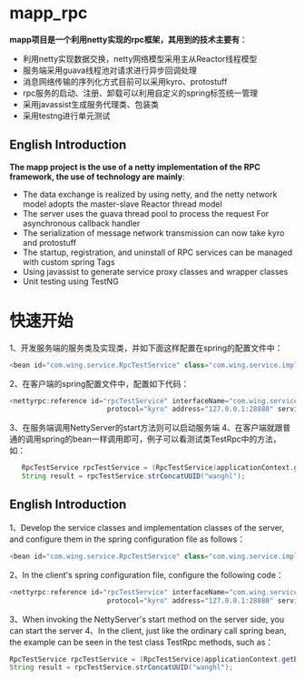 # mapp_rpc
**mapp项目是一个利用netty实现的rpc框架，其用到的技术主要有**：<br>
* 利用netty实现数据交换，netty网络模型采用主从Reactor线程模型
* 服务端采用guava线程池对请求进行异步回调处理
* 消息网络传输的序列化方式目前可以采用kyro、protostuff
* rpc服务的启动、注册、卸载可以利用自定义的spring标签统一管理
* 采用javassist生成服务代理类、包装类
* 采用testng进行单元测试
## English Introduction
**The mapp project is the use of a netty implementation of the RPC framework, the use of technology are mainly**: <br>
* The data exchange is realized by using netty, and the netty network model adopts the master-slave Reactor thread model
* The server uses the guava thread pool to process the request For asynchronous callback handler
* The serialization of message network transmission can now take kyro and protostuff
* The startup, registration, and uninstall of RPC services can be managed with custom spring Tags
* Using javassist to generate service proxy classes and wrapper classes
* Unit testing using TestNG

# 快速开始
1、开发服务端的服务类及实现类，并如下面这样配置在spring的配置文件中：<br>
```Java
<bean id="com.wing.service.RpcTestService" class="com.wing.service.impl.RpcTestServiceImpl"/> 
```
2、在客户端的spring配置文件中，配置如下代码：<br>
```Java
<nettyrpc:reference id="rpcTestService" interfaceName="com.wing.service.RpcTestService"
                        protocol="kyro" address="127.0.0.1:28880" serviceId="rpcTestService"/> 
```
3、在服务端调用NettyServer的start方法则可以启动服务端
4、在客户端就跟普通的调用spring的bean一样调用即可，例子可以看测试类TestRpc中的方法，如：<br>
```Java
   RpcTestService rpcTestService = (RpcTestService)applicationContext.getBean("rpcTestService"); 
   String result = rpcTestService.strConcatUUID("wanghl");
```
 ## English Introduction
1、Develop the service classes and implementation classes of the server, and configure them in the spring configuration file as follows：<br>
```Java
<bean id="com.wing.service.RpcTestService" class="com.wing.service.impl.RpcTestServiceImpl"/>
```
2、In the client's spring configuration file, configure the following code：<br>
```Java
<nettyrpc:reference id="rpcTestService" interfaceName="com.wing.service.RpcTestService"
                        protocol="kyro" address="127.0.0.1:28880" serviceId="rpcTestService"/>
```                        
3、When invoking the NettyServer's start method on the server side, you can start the server
4、In the client, just like the ordinary call spring bean, the example can be seen in the test class TestRpc methods, such as：<br>
```Java
RpcTestService rpcTestService = (RpcTestService)applicationContext.getBean("rpcTestService"); <br>
String result = rpcTestService.strConcatUUID("wanghl");
```

